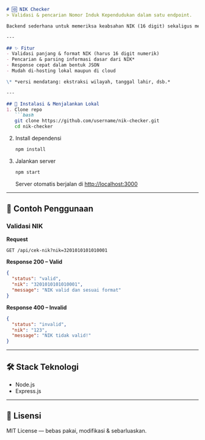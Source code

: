 ```markdown
# 🆔 NIK Checker  
> Validasi & pencarian Nomor Induk Kependudukan dalam satu endpoint.

Backend sederhana untuk memeriksa keabsahan NIK (16 digit) sekaligus mengembalikan hasilnya dalam format JSON.

---

## ✨ Fitur
- Validasi panjang & format NIK (harus 16 digit numerik)
- Pencarian & parsing informasi dasar dari NIK*
- Response cepat dalam bentuk JSON
- Mudah di-hosting lokal maupun di cloud

\* *versi mendatang: ekstraksi wilayah, tanggal lahir, dsb.*

---

## 🚀 Instalasi & Menjalankan Lokal
1. Clone repo
   ```bash
   git clone https://github.com/username/nik-checker.git
   cd nik-checker
   ```
2. Install dependensi
   ```bash
   npm install
   ```
3. Jalankan server
   ```bash
   npm start
   ```
   Server otomatis berjalan di [http://localhost:3000](http://localhost:3000)

---

## 📌 Contoh Penggunaan
### Validasi NIK
**Request**  
```
GET /api/cek-nik?nik=3201010101010001
```

**Response 200 – Valid**
```json
{
  "status": "valid",
  "nik": "3201010101010001",
  "message": "NIK valid dan sesuai format"
}
```

**Response 400 – Invalid**
```json
{
  "status": "invalid",
  "nik": "123",
  "message": "NIK tidak valid!"
}
```

---

## 🛠️ Stack Teknologi
- Node.js
- Express.js

---

## 📄 Lisensi
MIT License — bebas pakai, modifikasi & sebarluaskan.

